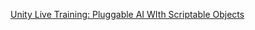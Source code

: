 [Unity Live Training: Pluggable AI WIth Scriptable Objects](https://unity3d.com/pt/learn/tutorials/topics/navigation/intro-and-session-goals)

